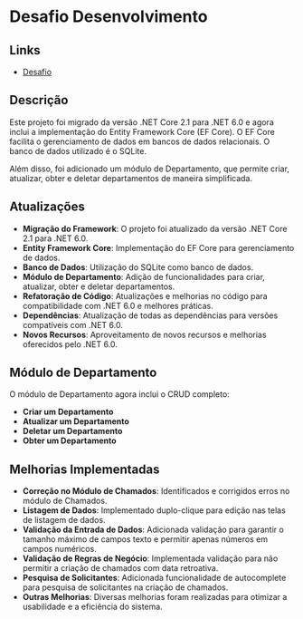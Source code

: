 # Desafio Desenvolvimento

## Links
- [Desafio](DESAFIO.md)

## Descrição

Este projeto foi migrado da versão .NET Core 2.1 para .NET 6.0 e agora inclui a implementação do Entity Framework Core (EF Core). O EF Core facilita o gerenciamento de dados em bancos de dados relacionais. O banco de dados utilizado é o SQLite.

Além disso, foi adicionado um módulo de Departamento, que permite criar, atualizar, obter e deletar departamentos de maneira simplificada.

## Atualizações

- **Migração do Framework**: O projeto foi atualizado da versão .NET Core 2.1 para .NET 6.0.
- **Entity Framework Core**: Implementação do EF Core para gerenciamento de dados.
- **Banco de Dados**: Utilização do SQLite como banco de dados.
- **Módulo de Departamento**: Adição de funcionalidades para criar, atualizar, obter e deletar departamentos.
- **Refatoração de Código**: Atualizações e melhorias no código para compatibilidade com .NET 6.0 e melhores práticas.
- **Dependências**: Atualização de todas as dependências para versões compatíveis com .NET 6.0.
- **Novos Recursos**: Aproveitamento de novos recursos e melhorias oferecidos pelo .NET 6.0.

## Módulo de Departamento

O módulo de Departamento agora inclui o CRUD completo:

- **Criar um Departamento**
- **Atualizar um Departamento**
- **Deletar um Departamento**
- **Obter um Departamento**

## Melhorias Implementadas

- **Correção no Módulo de Chamados**: Identificados e corrigidos erros no módulo de Chamados.
- **Listagem de Dados**: Implementado duplo-clique para edição nas telas de listagem de dados.
- **Validação da Entrada de Dados**: Adicionada validação para garantir o tamanho máximo de campos texto e permitir apenas números em campos numéricos.
- **Validação de Regras de Negócio**: Implementada validação para não permitir a criação de chamados com data retroativa.
- **Pesquisa de Solicitantes**: Adicionada funcionalidade de autocomplete para pesquisa de solicitantes na criação de chamados.
- **Outras Melhorias**: Diversas melhorias foram realizadas para otimizar a usabilidade e a eficiência do sistema.
